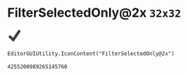 # FilterSelectedOnly@2x `32x32`
<img src="/img/FilterSelectedOnly@2x.png" width=32 height=32>

``` CSharp
EditorGUIUtility.IconContent("FilterSelectedOnly@2x")
```
```
4255200989265145760
```
